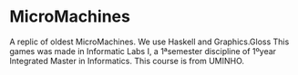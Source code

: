 # MicroMachines
A replic of oldest MicroMachines. We use Haskell and Graphics.Gloss
This games was made in Informatic Labs I, a 1ªsemester discipline of 1ºyear Integrated Master in Informatics. This course is from UMINHO.
